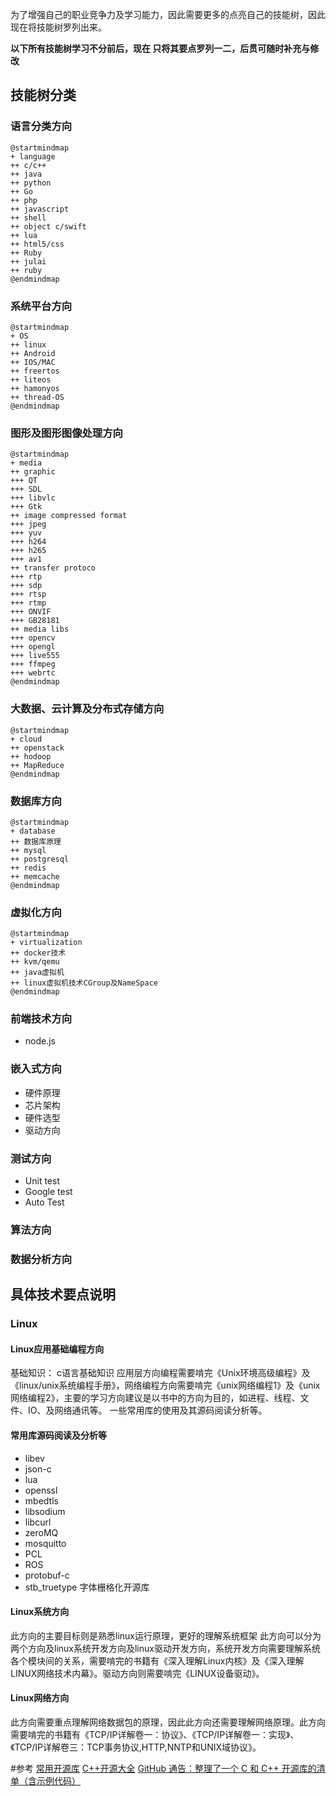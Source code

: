 <!--

author: Magelive
date: 2017-02-18
title: 学习计划
tags: 计划、学习
category: plan
status: publish
summary: 
head: 
images: 
-->

为了增强自己的职业竞争力及学习能力，因此需要更多的点亮自己的技能树，因此现在将技能树罗列出来。

**以下所有技能树学习不分前后，现在 只将其要点罗列一二，后贯可随时补充与修改**
## 技能树分类
### 语言分类方向
```plantuml
@startmindmap
+ language
++ c/c++
++ java
++ python
++ Go
++ php
++ javascript
++ shell
++ object c/swift
++ lua
++ html5/css
++ Ruby
++ julai
++ ruby
@endmindmap
```
### 系统平台方向
```plantuml
@startmindmap
+ OS
++ linux
++ Android
++ IOS/MAC
++ freertos
++ liteos
++ hamonyos
++ thread-OS
@endmindmap
```

### 图形及图形图像处理方向
```plantuml
@startmindmap
+ media
++ graphic
+++ QT
+++ SDL
+++ libvlc
+++ Gtk
++ image compressed format
+++ jpeg
+++ yuv
+++ h264
+++ h265
+++ av1
++ transfer protoco
+++ rtp
+++ sdp
+++ rtsp
+++ rtmp
+++ ONVIF
+++ GB28181
++ media libs
+++ opencv
+++ opengl
+++ live555
+++ ffmpeg
+++ webrtc
@endmindmap
```

### 大数据、云计算及分布式存储方向
```plantuml
@startmindmap
+ cloud
++ openstack
++ hodoop
++ MapReduce
@endmindmap
```


### 数据库方向
```plantuml
@startmindmap
+ database
++ 数据库原理
++ mysql
++ postgresql
++ redis
++ memcache
@endmindmap
```


### 虚拟化方向
```plantuml
@startmindmap
+ virtualization
++ docker技术
++ kvm/qemu
++ java虚拟机
++ linux虚拟机技术CGroup及NameSpace
@endmindmap
```

### 前端技术方向
- node.js

### 嵌入式方向
- 硬件原理
- 芯片架构
- 硬件选型
- 驱动方向

### 测试方向
- Unit test
- Google test
- Auto Test

### 算法方向
### 数据分析方向
 
## 具体技术要点说明
### Linux
#### Linux应用基础编程方向
基础知识： c语言基础知识
应用层方向编程需要啃完《Unix环境高级编程》及《linux/unix系统编程手册》，网络编程方向需要啃完《unix网络编程1》及《unix网络编程2》，主要的学习方向建议是以书中的方向为目的，如进程、线程、文件、IO、及网络通讯等。
一些常用库的使用及其源码阅读分析等。

#### 常用库源码阅读及分析等
- libev
- json-c
- lua 
- openssl
- mbedtls
- libsodium
- libcurl
- zeroMQ
- mosquitto
- PCL
- ROS
- protobuf-c
- stb_truetype 字体栅格化开源库

#### Linux系统方向
此方向的主要目标则是熟悉linux运行原理，更好的理解系统框架
此方向可以分为两个方向及linux系统开发方向及linux驱动开发方向，系统开发方向需要理解系统各个模块间的关系，需要啃完的书籍有《深入理解Linux内核》及《深入理解LINUX网络技术内幕》。驱动方向则需要啃完《LINUX设备驱动》。

#### Linux网络方向
此方向需要重点理解网络数据包的原理，因此此方向还需要理解网络原理。此方向需要啃完的书籍有《TCP/IP详解卷一：协议》、《TCP/IP详解卷一：实现》、《TCP/IP详解卷三：TCP事务协议,HTTP,NNTP和UNIX域协议》。

#参考
[常用开源库](https://blog.csdn.net/qq_21950929/article/details/78668870)
[C++开源大全](https://blog.csdn.net/qing101hua/article/details/78614604)
[GitHub 通告：整理了一个 C 和 C++ 开源库的清单（含示例代码）](https://blog.csdn.net/benpaobagzb/article/details/50783501)
